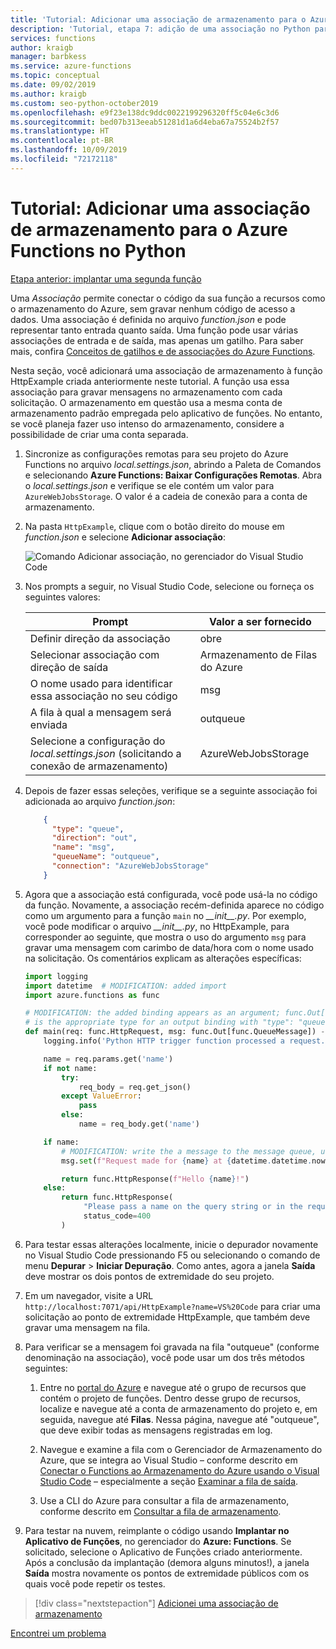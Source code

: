 ```yaml
---
title: 'Tutorial: Adicionar uma associação de armazenamento para o Azure Functions no Python com o Visual Studio Code'
description: 'Tutorial, etapa 7: adição de uma associação no Python para gravar mensagens no armazenamento do Azure.'
services: functions
author: kraigb
manager: barbkess
ms.service: azure-functions
ms.topic: conceptual
ms.date: 09/02/2019
ms.author: kraigb
ms.custom: seo-python-october2019
ms.openlocfilehash: e9f23e138dc9ddc0022199296320ff5c04e6c3d6
ms.sourcegitcommit: bed07b313eeab51281d1a6d4eba67a75524b2f57
ms.translationtype: HT
ms.contentlocale: pt-BR
ms.lasthandoff: 10/09/2019
ms.locfileid: "72172118"
---
```

# <a name="tutorial-add-a-storage-binding-for-azure-functions-in-python"></a>Tutorial: Adicionar uma associação de armazenamento para o Azure Functions no Python

[Etapa anterior: implantar uma segunda função](tutorial-vs-code-serverless-python-06.md)

Uma _Associação_ permite conectar o código da sua função a recursos como o armazenamento do Azure, sem gravar nenhum código de acesso a dados. Uma associação é definida no arquivo *function.json* e pode representar tanto entrada quanto saída. Uma função pode usar várias associações de entrada e de saída, mas apenas um gatilho. Para saber mais, confira [Conceitos de gatilhos e de associações do Azure Functions](/azure/azure-functions/functions-triggers-bindings).

Nesta seção, você adicionará uma associação de armazenamento à função HttpExample criada anteriormente neste tutorial. A função usa essa associação para gravar mensagens no armazenamento com cada solicitação. O armazenamento em questão usa a mesma conta de armazenamento padrão empregada pelo aplicativo de funções. No entanto, se você planeja fazer uso intenso do armazenamento, considere a possibilidade de criar uma conta separada.

1. Sincronize as configurações remotas para seu projeto do Azure Functions no arquivo *local.settings.json*, abrindo a Paleta de Comandos e selecionando **Azure Functions: Baixar Configurações Remotas**. Abra o *local.settings.json* e verifique se ele contém um valor para `AzureWebJobsStorage`. O valor é a cadeia de conexão para a conta de armazenamento.

1. Na pasta `HttpExample`, clique com o botão direito do mouse em *function.json* e selecione **Adicionar associação**:

    ![Comando Adicionar associação, no gerenciador do Visual Studio Code](media/tutorial-vs-code-serverless-python/add-binding-command.png)

1. Nos prompts a seguir, no Visual Studio Code, selecione ou forneça os seguintes valores:

    | Prompt | Valor a ser fornecido |
    | --- | --- |
    | Definir direção da associação | obre |
    | Selecionar associação com direção de saída | Armazenamento de Filas do Azure |
    | O nome usado para identificar essa associação no seu código | msg |
    | A fila à qual a mensagem será enviada | outqueue |
    | Selecione a configuração do *local.settings.json* (solicitando a conexão de armazenamento) | AzureWebJobsStorage |

1. Depois de fazer essas seleções, verifique se a seguinte associação foi adicionada ao arquivo *function.json*:

    ```json
        {
          "type": "queue",
          "direction": "out",
          "name": "msg",
          "queueName": "outqueue",
          "connection": "AzureWebJobsStorage"
        }
    ```

1. Agora que a associação está configurada, você pode usá-la no código da função. Novamente, a associação recém-definida aparece no código como um argumento para a função `main` no *\_\_init\_\_.py*. Por exemplo, você pode modificar o arquivo *\_\_init\_\_.py*, no HttpExample, para corresponder ao seguinte, que mostra o uso do argumento `msg` para gravar uma mensagem com carimbo de data/hora com o nome usado na solicitação. Os comentários explicam as alterações específicas:

    ```python
    import logging
    import datetime  # MODIFICATION: added import
    import azure.functions as func

    # MODIFICATION: the added binding appears as an argument; func.Out[func.QueueMessage]
    # is the appropriate type for an output binding with "type": "queue" (in function.json).
    def main(req: func.HttpRequest, msg: func.Out[func.QueueMessage]) -> func.HttpResponse:
        logging.info('Python HTTP trigger function processed a request.')

        name = req.params.get('name')
        if not name:
            try:
                req_body = req.get_json()
            except ValueError:
                pass
            else:
                name = req_body.get('name')

        if name:
            # MODIFICATION: write the a message to the message queue, using msg.set
            msg.set(f"Request made for {name} at {datetime.datetime.now()}")

            return func.HttpResponse(f"Hello {name}!")
        else:
            return func.HttpResponse(
                 "Please pass a name on the query string or in the request body",
                 status_code=400
            )
    ```

1. Para testar essas alterações localmente, inicie o depurador novamente no Visual Studio Code pressionando F5 ou selecionando o comando de menu **Depurar** > **Iniciar Depuração**. Como antes, agora a janela **Saída** deve mostrar os dois pontos de extremidade do seu projeto.

1. Em um navegador, visite a URL `http://localhost:7071/api/HttpExample?name=VS%20Code` para criar uma solicitação ao ponto de extremidade HttpExample, que também deve gravar uma mensagem na fila.

1. Para verificar se a mensagem foi gravada na fila "outqueue" (conforme denominação na associação), você pode usar um dos três métodos seguintes:

    1. Entre no [portal do Azure](https://portal.azure.com) e navegue até o grupo de recursos que contém o projeto de funções. Dentro desse grupo de recursos, localize e navegue até a conta de armazenamento do projeto e, em seguida, navegue até **Filas**. Nessa página, navegue até "outqueue", que deve exibir todas as mensagens registradas em log.

    1. Navegue e examine a fila com o Gerenciador de Armazenamento do Azure, que se integra ao Visual Studio – conforme descrito em [Conectar o Functions ao Armazenamento do Azure usando o Visual Studio Code](/azure/azure-functions/functions-add-output-binding-storage-queue-vs-code) – especialmente a seção [Examinar a fila de saída](/azure/azure-functions/functions-add-output-binding-storage-queue-vs-code#examine-the-output-queue).

    1. Use a CLI do Azure para consultar a fila de armazenamento, conforme descrito em [Consultar a fila de armazenamento](/azure/azure-functions/functions-add-output-binding-storage-queue-python#query-the-storage-queue).

1. Para testar na nuvem, reimplante o código usando **Implantar no Aplicativo de Funções**, no gerenciador do **Azure: Functions**. Se solicitado, selecione o Aplicativo de Funções criado anteriormente. Após a conclusão da implantação (demora alguns minutos!), a janela **Saída** mostra novamente os pontos de extremidade públicos com os quais você pode repetir os testes.

> [!div class="nextstepaction"]
> [Adicionei uma associação de armazenamento](tutorial-vs-code-serverless-python-08.md)

[Encontrei um problema](https://www.research.net/r/PWZWZ52?tutorial=python-functions-extension&step=07-storage-binding)

